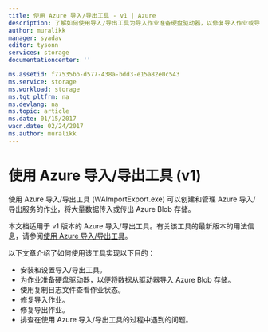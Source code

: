```yaml
---
title: 使用 Azure 导入/导出工具 - v1 | Azure
description: 了解如何使用导入/导出工具为导入作业准备硬盘驱动器，以修复导入作业或导出作业。
author: muralikk
manager: syadav
editor: tysonn
services: storage
documentationcenter: ''

ms.assetid: f77535bb-d577-438a-bdd3-e15a82e0c543
ms.service: storage
ms.workload: storage
ms.tgt_pltfrm: na
ms.devlang: na
ms.topic: article
ms.date: 01/15/2017
wacn.date: 02/24/2017
ms.author: muralikk
---
```


# 使用 Azure 导入/导出工具 (v1)

使用 Azure 导入/导出工具 (WAImportExport.exe) 可以创建和管理 Azure 导入/导出服务的作业，将大量数据传入或传出 Azure Blob 存储。

本文档适用于 v1 版本的 Azure 导入/导出工具。有关该工具的最新版本的用法信息，请参阅[使用 Azure 导入/导出工具](./storage-import-export-tool-how-to.md)。

以下文章介绍了如何使用该工具实现以下目的：

- 安装和设置导入/导出工具。
- 为作业准备硬盘驱动器，以便将数据从驱动器导入 Azure Blob 存储。
- 使用复制日志文件查看作业状态。
- 修复导入作业。
- 修复导出作业。
- 排查在使用 Azure 导入/导出工具的过程中遇到的问题。

<!---HONumber=Mooncake_0220_2017-->